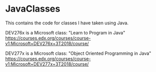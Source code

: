 # JavaClasses

This contains the code for classes I have taken using Java.

DEV276x is a Microsoft class: "Learn to Program in Java"  
    https://courses.edx.org/courses/course-v1:Microsoft+DEV276x+3T2018/course/

DEV277x is a Microsoft class: "Object Oriented Programming in Java"  
    https://courses.edx.org/courses/course-v1:Microsoft+DEV277x+3T2018/course/
